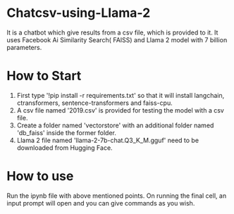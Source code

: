 # Chatcsv-using-Llama-2
It is a chatbot which give results from a csv file, which is provided to it. It uses Facebook Ai Similarity Search( FAISS) and Llama 2 model with 7 billion parameters.
# How to Start
1) First type '!pip install -r requirements.txt' so that it will install langchain, ctransformers, sentence-transformers and faiss-cpu.
2) A csv file named '2019.csv' is provided for testing the model with a csv file.
3) Create a folder named 'vectorstore' with an additional folder named 'db_faiss' inside the former folder.
4) Llama 2 file named 'llama-2-7b-chat.Q3_K_M.gguf' need to be downloaded from Hugging Face.
# How to use
Run the ipynb file with above mentioned points.
On running the final cell, an input prompt will open and you can give commands as you wish.
